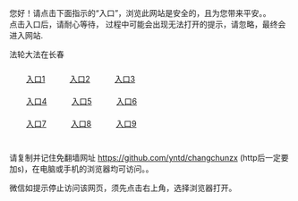 您好！请点击下面指示的“入口”，浏览此网站是安全的，且为您带来平安。。 <br/>
点击入口后，请耐心等待， 过程中可能会出现无法打开的提示，请忽略，最终会进入网站. </br>

法轮大法在长春<br/>
<div style="padding:10px"><a style="margin:20px" target="_blank" href="https://d3gi3iffd4fzza.cloudfront.net/2Qpsp?udumzo" id="ccLink1" rel="nofollow">入口1</a> <a target="_blank" style="margin:20px" href="https://d1gfh6wl2viqfi.cloudfront.net/2Qpsp?znhtxhbh" id="ccLink2" rel="nofollow">入口2</a> <a style="margin:20px" target="_blank" href="https://d3rn04677j1jjd.cloudfront.net/2Qpsp?aefeisk" id="ccLink3" rel="nofollow">入口3</a></div>

<div style="padding:10px" ><a style="margin:20px" target="_blank" href="https://d3gi3iffd4fzza.cloudfront.net/2Qpsp?udumzo" id="ccLink4" rel="nofollow">入口4</a> <a style="margin:20px" href="https://d1gfh6wl2viqfi.cloudfront.net/2Qpsp?znhtxhbh" target="_blank" id="ccLink5" rel="nofollow">入口5</a> <a style="margin:20px" href="https://d3rn04677j1jjd.cloudfront.net/2Qpsp?aefeisk" target="_blank" id="ccLink6" rel="nofollow">入口6</a></div>

<div style="padding:10px"><a style="margin:20px" target="_blank" href="https://d3gi3iffd4fzza.cloudfront.net/2Qpsp?udumzo" id="ccLink7" rel="nofollow">入口7</a> <a style="margin:20px" href="https://d1gfh6wl2viqfi.cloudfront.net/2Qpsp?znhtxhbh" target="_blank" id="ccLink8" rel="nofollow">入口8</a> <a style="margin:20px" target="_blank" href="https://d3rn04677j1jjd.cloudfront.net/2Qpsp?aefeisk" id="ccLink9" rel="nofollow">入口9</a></div>

<br/>



请复制并记住免翻墙网址 https://github.com/yntd/changchunzx (http后一定要加s)，在电脑或手机的浏览器均可访问。。<br/>

微信如提示停止访问该网页，须先点击右上角，选择浏览器打开。
